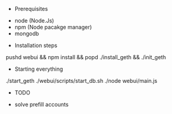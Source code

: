 * Prerequisites

- node (Node.Js)
- npm (Node pacakge manager)
- mongodb 

* Installation steps

pushd webui && npm install && popd
./install_geth && ./init_geth 

* Starting everything

./start_geth
./webui/scripts/start_db.sh
./node webui/main.js


* TODO
- solve prefill accounts
